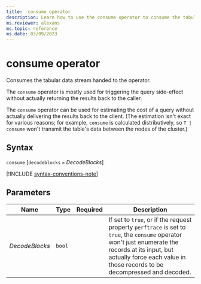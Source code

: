 ```yaml
---
title:  consume operator
description: Learn how to use the consume operator to consume the tabular data stream handed to the operator.
ms.reviewer: alexans
ms.topic: reference
ms.date: 03/09/2023
---
```

# consume operator

Consumes the tabular data stream handed to the operator.

The `consume` operator is mostly used for triggering the query side-effect without actually returning
the results back to the caller.

The `consume` operator can be used for estimating the
cost of a query without actually delivering the results back to the client.
(The estimation isn't exact for various reasons; for example, `consume`
is calculated distributively, so `T | consume` won't transmit the table's
data between the nodes of the cluster.)

## Syntax

`consume` [`decodeblocks` `=` *DecodeBlocks*]

[!INCLUDE [syntax-conventions-note](../../includes/syntax-conventions-note.md)]

## Parameters

|Name|Type|Required|Description|
|--|--|--|--|
| *DecodeBlocks* | `bool` | | If set to `true`, or if the request property `perftrace` is set to `true`, the `consume` operator won't just enumerate the records at its input, but actually force each value in those records to be decompressed and decoded.|
